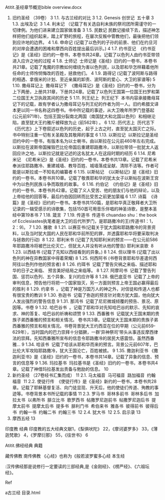 


Atitit.圣经章节概览bible overview.docx
1. 旧约圣经 （39卷）	3
1.1. 与古兰经的对比	3
1.2. Genesis 创世记   五十章	3
1.3. 出埃及记 	3
1.4. 利未记 （记载了有关选自利未族的祭司团所需谨守的一切律例。为他们进来建立国家做准备	3
1.5. 民数记 民数记接续下去，描述神怎样把他们组织起来，踏上旷野的旅程，在屡次反叛中管教他们，最後把他们领到应许地的边界。	4
1.6. 申命记 (记载了以色列的子孙的前景、他们在约旦河的对岸会遭遇的困难和摩西向百姓提出最后训示。) 	4
1.7. 约书亚记  《约书亚记》是《圣经》旧约的一卷书，本卷书共24章。记载了以色列人由约书亚带领进入应许之地的过程	4
1.8. 士师记  士师记是《圣经》旧约的一卷书，本卷书共21章。记载了鬼魔的宗教如何缠绕为害以色列民，以及耶和华怎样藉着他所任命的士师怜悯悔改的百姓，拯救他们。	4
1.9. 路得记 (记载了波阿斯与路得的相遇、拿俄米的计划、至近亲属的卸责、波阿斯的爱心、大卫的家谱等)	5
1.10. 撒母耳记上  撒母耳记下  《撒母耳记》是《圣经》旧约的一卷书，分为上下两册，上册共31章，下册共24章。记载了以色列王国第一位国王扫罗和第二位国王大卫执政其间的历史	5
1.11. 列王纪上  列王纪下  本书内容承接撒母耳记下的记载，故有学者认为撒母耳记与列王纪的作者为同一人。旧约希腊文译本更以同一书名称这四卷书。书中所记载的事迹，从大卫晚年所罗门登基起 (公元前971年)，包括王国分裂南北两国（南国犹大和北国以色列）和相继沦陷，直至犹大王约雅斤被释放为止 (前562年) 。	6
1.12. 历代志上  历代志下  《历代志》上下卷叙述以色列的历史，起于上古之时，直至犹太国灭亡之际。书中特别注重一切有关圣殿及其敬拜的事宜	6
1.13. 以斯拉记  以斯拉记是圣经旧约中的一卷书，有版本名为以士喇书，由以斯拉在公元前460年左右完成。以斯拉在波斯帝国摧毁巴比伦帝国后重建耶路撒冷，以斯拉带领一批犹太人返回应许之地，以斯拉记就是记述的这名犹太人在这段时期的经历	6
1.14. 尼希米记  《尼希米记》是《圣经》旧约的一卷书，本卷书共13章。记载了尼希米奉派往耶路撒冷、重建城墙、教导百姓、城墙落成呈献、清除不洁等。作者可能是以斯拉或一不知名的编纂者	6
1.15. 以斯帖记  《以斯帖记》是《圣经》旧约的一卷书，本卷书共10章。记载了敬畏耶和华的犹太女子以斯帖在波斯王宫中为以色列民族斗争而取胜的故事。	6
1.16. 约伯记  《约伯记》是《圣经》旧约的一卷书，本卷书共42章。记载了义人受苦、他的朋友们与他的辩论，以及上帝给他的回答等，最后约伯因回转而比受苦之前更加蒙福	6
1.17. 诗篇  《诗篇》是《圣经》旧约的一卷书。本卷书共150篇，是耶和华真正敬拜者大卫所记录的一辑受感示的诗歌集，包括150首可用音乐伴唱的神圣诗歌，是整本圣经中第19本书	7
1.18. 箴言  	7
1.19. 传道书  传道书 chuandao shu：the book of Ecclesiastes执笔者是大卫的后代所罗门，是耶路撒冷的王(传道书1：1，2：9)。	7
1.20. 雅歌  	8
1.21. 以赛亚书(记载关于犹大国和耶路撒冷的背景资料，以及当时犹大国的人民在耶和华前所犯的罪，并透露耶和华将要采取判决与拯救的行动)  	8
1.22. 耶利米书 (记载了先知耶利米的预言——在公元前586年耶路撒冷将被巴比伦灭亡，但犹太人并没有听从他的警告) 耶利米哀歌  	8
1.23. 以西结书 (记载了先知以西结看到的异象。) 	8
1.24. 但以理书 (记载了出以色列的神在异教国家中得着荣耀) 	8
1.25. 何西阿书 (书卷背景耶和华差遣何西阿往以色列作他的预言者) 	8
1.26. 约珥书   记载了警告灾祸之来临、描述耶和华的日子之来临、 预言美好结局之来临等。 	8
1.27. 阿摩司书  记载了警告列国、惩罚以色列、五个异象、复兴的应许等 	8
1.28. 俄巴底亚书  记载了上帝的审判信息，预告他行将把一个国家毁灭，另一方面则预言上帝王国必赢得最后的胜利 	8
1.29. 约拿书  。记载了神是万国万人的神之外，对信徒和传道人也都有很宝贵的教训 	9
1.30. 弥迦书  记载了弥迦的预言针对南方犹大国，他向犹大人发出强烈的警告信息 	9
1.31. 那鸿书  记载了尼尼微城倾覆的预告、景况、原因等。书卷 	9
1.32. 哈巴谷书  。记载了耶和华对先知哈巴谷的默示、先知的哀求、神的答复、哈巴谷的祈祷和颂赞 	9
1.33. 西番雅书  记载犹大王国末期的贵族子弟西番雅的预言和相关情况。 卷书共3章。记载犹大王国末期的贵族子弟西番雅的预言和相关情况。书卷背景犹大王约西亚在位的早期（公元前659-629年），当时国内的巴力崇拜十分猖獗，一群‘异神祭司’带头从事违反摩西律法的崇拜。先知西番雅所宣布的信息令耶路撒冷的居民大感震惊。虽然西番雅...	9
1.34. 哈该书  记载了哈该从耶和华而来的预言。背景公元前607年，巴比伦大军攻陷耶路撒冷，犹大王国沦亡，百姓被掳。 	9
1.35. 撒迦利亚书 《撒迦利亚书》是《圣经》旧约的一卷书，本卷书共14章。记载了异象的信息、预言的信息等	9
1.36. 玛拉基书  玛拉基书是《圣经》旧约的一卷书，本卷书共4章。记载了神借玛拉基发出责备与勉励的信息。	10
2. 新约圣经 （27卷经书汇集而成）	11
2.1. 马太福音  马可福音  路加福音  约翰福音  	11
2.2. 使徒行传   《使徒行传》是《圣经》新约的一卷书，本卷书共28章。记载了耶稣基督复活、向门徒显现、升天后，他的使徒们传道、殉教的事迹等。书卷背景本书所记载的事情	11
2.3.  罗马书  哥林多前书  哥林多后书  加拉太书  以弗所书  腓立比书  歌罗西书  帖撒罗尼迦前书  帖撒罗尼迦后书  提摩太前书  提摩太后书  提多书  腓利门书  希伯来书  雅各书  彼得前书  彼得后书  约翰一书  约翰二书  约翰三书  	12
2.4. 犹大书 	12
2.5. 启示录	13
3. 摩西五经	13



印度教  经典 印度教的五大经典文献1，《梨俱吠陀》	22，《摩诃婆罗多》	33，《薄迦梵歌》 4，《罗摩衍那》	55，《往世书》	6

Atitit.佛经经典 典籍


藏传佛教  南传佛教 《心经》也称为《般若波罗蜜多心经   本生经


:汉传佛经那是说修行一定要读的三部经典,是《金刚经》、《楞严经》、《六祖坛经》。


Ref

a古兰经 目录.html
